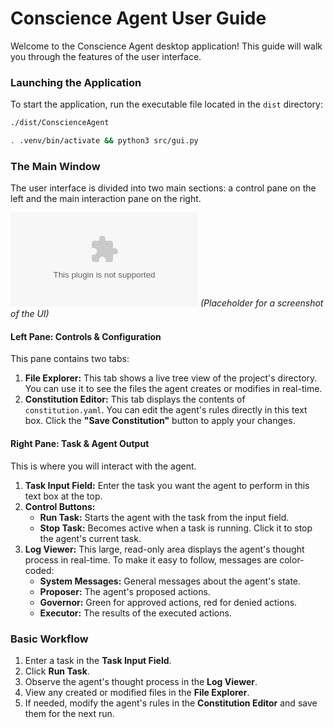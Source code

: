 # Conscience Agent User Guide

Welcome to the Conscience Agent desktop application! This guide will walk you through the features of the user interface.

### Launching the Application

To start the application, run the executable file located in the `dist` directory:

```bash
./dist/ConscienceAgent
```

```bash
. .venv/bin/activate && python3 src/gui.py
```

### The Main Window

The user interface is divided into two main sections: a control pane on the left and the main interaction pane on the right.

![Main Window Layout](https-placeholder-for-screenshot.com) *(Placeholder for a screenshot of the UI)*

#### Left Pane: Controls & Configuration

This pane contains two tabs:

1.  **File Explorer:** This tab shows a live tree view of the project's directory. You can use it to see the files the agent creates or modifies in real-time.
2.  **Constitution Editor:** This tab displays the contents of `constitution.yaml`. You can edit the agent's rules directly in this text box. Click the **"Save Constitution"** button to apply your changes.

#### Right Pane: Task & Agent Output

This is where you will interact with the agent.

1.  **Task Input Field:** Enter the task you want the agent to perform in this text box at the top.
2.  **Control Buttons:**
    *   **Run Task:** Starts the agent with the task from the input field.
    *   **Stop Task:** Becomes active when a task is running. Click it to stop the agent's current task.
3.  **Log Viewer:** This large, read-only area displays the agent's thought process in real-time. To make it easy to follow, messages are color-coded:
    *   **System Messages:** General messages about the agent's state.
    *   **Proposer:** The agent's proposed actions.
    *   **Governor:** Green for approved actions, red for denied actions.
    *   **Executor:** The results of the executed actions.

### Basic Workflow

1.  Enter a task in the **Task Input Field**.
2.  Click **Run Task**.
3.  Observe the agent's thought process in the **Log Viewer**.
4.  View any created or modified files in the **File Explorer**.
5.  If needed, modify the agent's rules in the **Constitution Editor** and save them for the next run.
